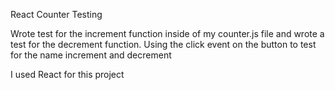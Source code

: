 React Counter Testing


Wrote test for the increment function inside of my counter.js file and wrote a test for the decrement function. Using the click event on the button to test for the name increment and decrement

I used React for this project
